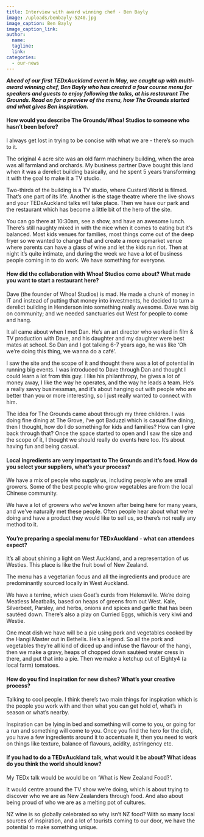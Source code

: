 ```yaml
---
title: Interview with award winning chef - Ben Bayly
image: /uploads/benbayly-5240.jpg
image_caption: Ben Bayly
image_caption_link:
author:
  name:
  tagline:
  link:
categories:
  - our-news
---
```


***Ahead of our first TEDxAuckland event in May, we caught up with multi-award winning chef, Ben Bayly who has created a four course menu for speakers and guests to enjoy following the talks, at his restaurant The Grounds. Read on for a preview of the menu, how The Grounds started and what gives Ben inspiration.***

#### How would you describe The Grounds/Whoa\! Studios to someone who hasn’t been before?

I always get lost in trying to be concise with what we are - there’s so much to it.

The original 4 acre site was an old farm machinery building, when the area was all farmland and orchards. My business partner Dave bought this land when it was a derelict building basically, and he spent 5 years transforming it with the goal to make it a TV studio.&nbsp;

Two-thirds of the building is a TV studio, where Custard World is filmed. That’s one part of its life. Another is the stage theatre where the live shows and your TEDxAuckland talks will take place. Then we have our park and the restaurant which has become a little bit of the hero of the site.

You can go there at 10:30am, see a show, and have an awesome lunch. There’s still naughty mixed in with the nice when it comes to eating but it’s balanced. Most kids venues for families, most things come out of the deep fryer so we wanted to change that and create a more upmarket venue where parents can have a glass of wine and let the kids run riot. Then at night it’s quite intimate, and during the week we have a lot of business people coming in to do work. We have something for everyone.

#### How did the collaboration with Whoa\! Studios come about? What made you want to start a restaurant here?

Dave (the founder of Whoa\! Studios) is mad. He made a chunk of money in IT and instead of putting that money into investments, he decided to turn a derelict building in Henderson into something really awesome. Dave was big on community; and we needed sanctuaries out West for people to come and hang.&nbsp;

It all came about when I met Dan. He’s an art director who worked in film & TV production with Dave, and his daughter and my daughter were best mates at school. So Dan and I got talking 6-7 years ago, he was like ‘Oh we’re doing this thing, we wanna do a caf&eacute;’.&nbsp;

I saw the site and the scope of it and thought there was a lot of potential in running big events. I was introduced to Dave through Dan and thought I could learn a lot from this guy. I like his philanthropy, he gives a lot of money away, I like the way he operates, and the way he leads a team. He’s a really savvy businessman, and it’s about hanging out with people who are better than you or more interesting, so I just really wanted to connect with him.

The idea for The Grounds came about through my three children. I was doing fine dining at The Grove, I’ve got Baduzzi which is casual fine dining, then I thought, how do I do something for kids and families? How can I give back through that? Once the space started to open and I saw the size and the scope of it, I thought we should really do events here too. It’s about having fun and being casual.

#### Local ingredients are very important to The Grounds and it’s food. How do you select your suppliers, what’s your process?

We have a mix of people who supply us, including people who are small growers. Some of the best people who grow vegetables are from the local Chinese community.&nbsp;

We have a lot of growers who we’ve known after being here for many years, and we’ve naturally met these people. Often people hear about what we’re doing and have a product they would like to sell us, so there’s not really any method to it. &nbsp;

#### You’re preparing a special menu for TEDxAuckland - what can attendees expect?&nbsp;

It’s all about shining a light on West Auckland, and a representation of us Westies. This place is like the fruit bowl of New Zealand.&nbsp;

The menu has a vegetarian focus and all the ingredients and produce are predominantly sourced locally in West Auckland.

We have a terrine, which uses Goat’s curds from Helensville. We’re doing Meatless Meatballs, based on heaps of greens from out West. Kale, Silverbeet, Parsley, and herbs, onions and spices and garlic that has been saut&eacute;ed down. There’s also a play on Curried Eggs, which is very kiwi and Westie.&nbsp;

One meat dish we have will be a pie using pork and vegetables cooked by the Hangi Master out in Bethells. He’s a legend. So all the pork and vegetables they’re all kind of diced up and infuse the flavour of the hangi, then we make a gravy, heaps of chopped down saut&eacute;ed water cress in there, and put that into a pie. Then we make a ketchup out of Eighty4 (a local farm) tomatoes.

#### How do you find inspiration for new dishes? What’s your creative process?

Talking to cool people. I think there’s two main things for inspiration which is the people you work with and then what you can get hold of, what’s in season or what’s nearby.

Inspiration can be lying in bed and something will come to you, or going for a run and something will come to you. Once you find the hero for the dish, you have a few ingredients around it to accentuate it, then you need to work on things like texture, balance of flavours, acidity, astringency etc.

#### If you had to do a TEDxAuckland talk, what would it be about? What ideas do you think the world should know?

My TEDx talk would be would be on ‘What is New Zealand Food?'.

It would centre around the TV show we’re doing, which is about trying to discover who we are as New Zealanders through food. And also about being proud of who we are as a melting pot of cultures.&nbsp;

NZ wine is so globally celebrated so why isn’t NZ food? With so many local sources of inspiration, and a lot of tourists coming to our door, we have the potential to make something unique.